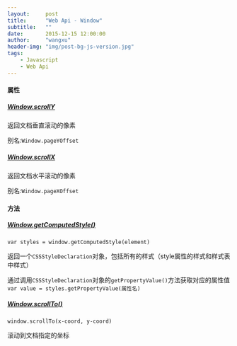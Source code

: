 ```yaml
---
layout:     post
title:      "Web Api - Window"
subtitle:   ""
date:       2015-12-15 12:00:00
author:     "wangxu"
header-img: "img/post-bg-js-version.jpg"
tags:
    - Javascript
    - Web Api
---
```


#### 属性

##### [Window.scrollY](https://developer.mozilla.org/en-US/docs/Web/API/Window/scrollY)

返回文档垂直滚动的像素

别名:`Window.pageYOffset`


##### [Window.scrollX](https://developer.mozilla.org/en-US/docs/Web/API/Window/scrollX)

返回文档水平滚动的像素

别名:`Window.pageXOffset`


#### 方法

##### [Window.getComputedStyle()](https://developer.mozilla.org/en-US/docs/Web/API/Window/getComputedStyle)

`var styles = window.getComputedStyle(element)`

返回一个`CSSStyleDeclaration`对象，包括所有的样式（style属性的样式和样式表中样式）

通过调用`CSSStyleDeclaration`对象的`getPropertyValue()`方法获取对应的属性值`var value = styles.getPropertyValue(属性名)`

##### [Window.scrollTo()](https://developer.mozilla.org/en-US/docs/Web/API/Window/scrollTo)

`window.scrollTo(x-coord, y-coord)`

滚动到文档指定的坐标
